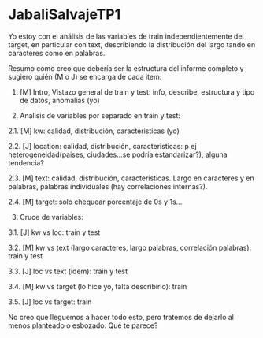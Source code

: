 # JabaliSalvajeTP1

Yo estoy con el análisis de las variables de train independientemente del target, en particular con text, describiendo la distribución del largo tando en caracteres como en palabras.

Resumo como creo que debería ser la estructura del informe completo y sugiero quién (M o J) se encarga de cada item:

1. [M] Intro, Vistazo general de train y test: info, describe, estructura y tipo de datos, anomalías (yo)

2. Analisis de variables por separado en train y test:

  2.1. [M] kw: calidad, distribución, caracteristicas (yo)
  
  2.2. [J] location: calidad, distribución, caracteristicas: p ej heterogeneidad(paises, ciudades...se podría estandarizar?), alguna tendencia?
  
  2.3. [M] text: calidad, distribución, caracteristicas. Largo en caracteres y en palabras, palabras individuales (hay correlaciones internas?).
  
  2.4. [M] target: solo chequear porcentaje de 0s y 1s...
  
3. Cruce de variables:

  3.1. [J] kw vs loc: train y test
  
  3.2. [M] kw vs text (largo caracteres, largo palabras, correlación palabras): train y test
  
  3.3. [J] loc vs text (idem): train y test
  
  3.4. [M] kw vs target (lo hice yo, falta describirlo): train
  
  3.5. [J] loc vs target: train
  
  
  No creo que lleguemos a hacer todo esto, pero tratemos de dejarlo al menos planteado o esbozado.
  Qué te parece?
